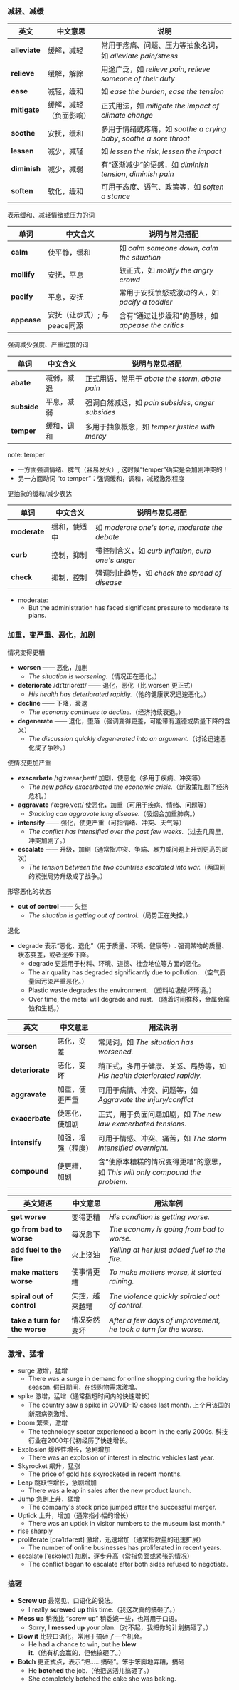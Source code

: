 ### 减轻、减缓

| 英文 | 中文意思 | 说明 |
|------|----------|------|
| **alleviate** | 缓解，减轻 | 常用于疼痛、问题、压力等抽象名词，如 *alleviate pain/stress* |
| **relieve** | 缓解，解除 | 用途广泛，如 *relieve pain*, *relieve someone of their duty* |
| **ease** | 减轻，缓和 | 如 *ease the burden*, *ease the tension* |
| **mitigate** | 缓解，减轻（负面影响） | 正式用法，如 *mitigate the impact of climate change* |
| **soothe** | 安抚，缓和 | 多用于情绪或疼痛，如 *soothe a crying baby*, *soothe a sore throat* |
| **lessen** | 减少，减轻 | 如 *lessen the risk*, *lessen the impact* |
| **diminish** | 减少，减弱 | 有“逐渐减少”的语感，如 *diminish tension*, *diminish pain* |
| **soften** | 软化，缓和 | 可用于态度、语气、政策等，如 *soften a stance* |

表示缓和、减轻情绪或压力的词

| 单词 | 中文含义 | 说明与常见搭配 |
|------|----------|----------------|
| **calm** | 使平静，缓和 | 如 *calm someone down*, *calm the situation* |
| **mollify** | 安抚，平息 | 较正式，如 *mollify the angry crowd* |
| **pacify** | 平息，安抚 | 常用于安抚愤怒或激动的人，如 *pacify a toddler* |
| **appease** | 安抚（让步式）; 与peace同源 | 含有“通过让步缓和”的意味，如 *appease the critics* |

强调减少强度、严重程度的词

| 单词 | 中文含义 | 说明与常见搭配 |
|------|----------|----------------|
| **abate** | 减弱，减退 | 正式用语，常用于 *abate the storm*, *abate pain* |
| **subside** | 平息，减弱 | 强调自然减退，如 *pain subsides*, *anger subsides* |
| **temper** | 缓和，调和 | 多用于抽象概念，如 *temper justice with mercy* |

note: temper
- 一方面强调情绪、脾气（容易发火）, 这时候“temper”确实是会加剧冲突的！
- 另一方面动词 “to temper”：强调缓和，调和，减轻激烈程度

更抽象的缓和/减少表达

| 单词 | 中文含义 | 说明与常见搭配 |
|------|----------|----------------|
| **moderate** | 缓和，使适中 | 如 *moderate one's tone*, *moderate the debate* |
| **curb** | 控制，抑制 | 带控制含义，如 *curb inflation*, *curb one's anger* |
| **check** | 抑制，控制 | 强调制止趋势，如 *check the spread of disease* |

- moderate: 
  - But the administration has faced significant pressure to moderate its plans. 

### 加重，变严重、恶化，加剧

情况变得更糟
- **worsen** —— 恶化，加剧
  - *The situation is worsening.*（情况正在恶化。）
- **deteriorate** /dɪˈtɪriəreɪt/ —— 退化，恶化（比 worsen 更正式）
  - *His health has deteriorated rapidly.*（他的健康状况迅速恶化。）
- **decline** —— 下降，衰退  
  - *The economy continues to decline.*（经济持续衰退。）
- **degenerate** —— 退化，堕落（强调变得更差，可能带有道德或质量下降的含义）
  - *The discussion quickly degenerated into an argument.*（讨论迅速恶化成了争吵。）

使情况更加严重
- **exacerbate** /ɪɡˈzæsərˌbeɪt/ 加剧，使恶化（多用于疾病、冲突等）
  - *The new policy exacerbated the economic crisis.*（新政策加剧了经济危机。）
- **aggravate** /ˈæɡrəˌveɪt/ 使恶化，加重（可用于疾病、情绪、问题等）
  - *Smoking can aggravate lung disease.*（吸烟会加重肺病。）
- **intensify** —— 强化，使更严重（可指情绪、冲突、天气等）
  - *The conflict has intensified over the past few weeks.*（过去几周里，冲突加剧了。）
- **escalate** —— 升级，加剧（通常指冲突、争端、暴力或问题上升到更高的层次）
  - *The tension between the two countries escalated into war.*（两国间的紧张局势升级成了战争。）

形容恶化的状态 
- **out of control** —— 失控
  - *The situation is getting out of control.*（局势正在失控。）  

退化
- degrade 表示“恶化、退化”（用于质量、环境、健康等）. 强调某物的质量、状态变差，或者逐步下降。
  - degrade 更适用于材料、环境、道德、社会地位等方面的恶化。
  - The air quality has degraded significantly due to pollution.  （空气质量因污染严重恶化。） 
  - Plastic waste degrades the environment.  （塑料垃圾破坏环境。）
  - Over time, the metal will degrade and rust.  （随着时间推移，金属会腐蚀和生锈。）

| 英文 | 中文意思 | 用法说明 |
|------|----------|----------|
| **worsen** | 恶化，变差 | 常见词，如 *The situation has worsened.* |
| **deteriorate** | 恶化，变坏 | 稍正式，多用于健康、关系、局势等，如 *His health deteriorated rapidly.* |
| **aggravate** | 加重，使更严重 | 可用于病情、冲突、问题等，如 *Aggravate the injury/conflict* |
| **exacerbate** | 使恶化，使加剧 | 正式，用于负面问题加剧，如 *The new law exacerbated tensions.* |
| **intensify** | 加强，增强（程度） | 可用于情感、冲突、痛苦，如 *The storm intensified overnight.* |
| **compound** | 使更糟，加剧 | 含“使原本糟糕的情况变得更糟”的意思，如 *This will only compound the problem.* |

| 英文短语 | 中文意思 | 用法举例 |
|----------|-----------|-----------|
| **get worse** | 变得更糟 | *His condition is getting worse.* |
| **go from bad to worse** | 每况愈下 | *The economy is going from bad to worse.* |
| **add fuel to the fire** | 火上浇油 | *Yelling at her just added fuel to the fire.* |
| **make matters worse** | 使事情更糟 | *To make matters worse, it started raining.* |
| **spiral out of control** | 失控，越来越糟 | *The violence quickly spiraled out of control.* |
| **take a turn for the worse** | 情况突然变坏 | *After a few days of improvement, he took a turn for the worse.* |

### 激增、猛增

- surge  激增，猛增
  - There was a surge in demand for online shopping during the holiday season. 假日期间，在线购物需求激增。
- spike 激增，猛增（通常指短时间内的快速增长）
  - The country saw a spike in COVID-19 cases last month. 上个月该国的新冠病例激增。
- boom 繁荣，激增
  - The technology sector experienced a boom in the early 2000s. 科技行业在2000年代初经历了快速增长。
- Explosion  爆炸性增长，急剧增加
  - There was an explosion of interest in electric vehicles last year.
- Skyrocket 飙升，猛涨
  - The price of gold has skyrocketed in recent months.
- Leap 跳跃性增长，急剧增加
  - There was a leap in sales after the new product launch.
- Jump 急剧上升，猛增
  - The company's stock price jumped after the successful merger.
- Uptick 上升，增加（通常指小幅的增长）
  - There was an uptick in visitor numbers to the museum last month.*
- rise sharply
- proliferate [prəˈlɪfəreɪt] 激增，迅速增加（通常指数量的迅速扩展）
  - The number of online businesses has proliferated in recent years.
- escalate [ˈeskəleɪt] 加剧，逐步升高（常指负面或紧张的情况）
  - The conflict began to escalate after both sides refused to negotiate.

### 搞砸
- **Screw up**  最常见、口语化的说法。  
  - I really **screwed up** this time.（我这次真的搞砸了。）
- **Mess up**  稍微比 “screw up” 稍委婉一些，也常用于口语。  
  - Sorry, I **messed up** your plan.（对不起，我把你的计划搞砸了。）
- **Blow it**  比较口语化，常用于搞砸了一个机会。  
  - He had a chance to win, but he **blew it**.（他有机会赢的，但他搞砸了。）
- **Botch**  更正式点，表示“把……搞砸”。笨手笨脚地弄糟，搞砸
  - He **botched** the job.（他把这活儿搞砸了。）
  - She completely botched the cake she was baking.
